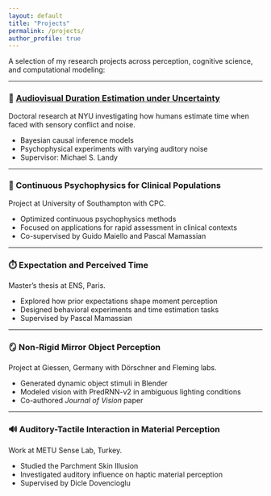 ```yaml
---
layout: default
title: "Projects"
permalink: /projects/
author_profile: true
---
```


A selection of my research projects across perception, cognitive science, and computational modeling:

---

### 🧠 [Audiovisual Duration Estimation under Uncertainty](/projects/av-duration/)

Doctoral research at NYU investigating how humans estimate time when faced with sensory conflict and noise.  
- Bayesian causal inference models  
- Psychophysical experiments with varying auditory noise  
- Supervisor: Michael S. Landy

---

### 🧪 Continuous Psychophysics for Clinical Populations

Project at University of Southampton with CPC.  
- Optimized continuous psychophysics methods  
- Focused on applications for rapid assessment in clinical contexts  
- Co-supervised by Guido Maiello and Pascal Mamassian

---

### ⏱️ Expectation and Perceived Time

Master’s thesis at ENS, Paris.  
- Explored how prior expectations shape moment perception  
- Designed behavioral experiments and time estimation tasks  
- Supervised by Pascal Mamassian

---

### 🪞 Non-Rigid Mirror Object Perception

Project at Giessen, Germany with Dörschner and Fleming labs.  
- Generated dynamic object stimuli in Blender  
- Modeled vision with PredRNN-v2 in ambiguous lighting conditions  
- Co-authored *Journal of Vision* paper

---

### 🔊 Auditory-Tactile Interaction in Material Perception

Work at METU Sense Lab, Turkey.  
- Studied the Parchment Skin Illusion  
- Investigated auditory influence on haptic material perception  
- Supervised by Dicle Dovencioglu

